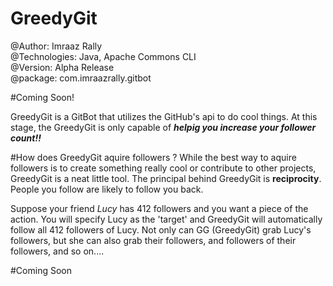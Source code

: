 # GreedyGit 

@Author: Imraaz Rally<br>
@Technologies: Java, Apache Commons CLI<br>
@Version: Alpha Release<br>
@package: com.imraazrally.gitbot

#Coming Soon!

GreedyGit is a GitBot that utilizes the GitHub's api to do cool things. 
At this stage, the GreedyGit is only capable of **_helpig you increase your follower count!!_** 

#How does GreedyGit aquire followers ?
While the best way to aquire followers is to create something really cool or contribute to other projects, GreedyGit is a neat little tool. The principal behind GreedyGit is **reciprocity**. People you follow are likely to follow you back. 

Suppose your friend *Lucy* has 412 followers and you want a piece of the action. You will specify Lucy as the 'target' and GreedyGit will automatically follow all 412 followers of Lucy. Not only can GG (GreedyGit) grab Lucy's followers, but she can also grab their followers, and followers of their followers, and so on....

#Coming Soon
